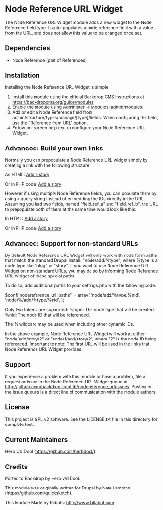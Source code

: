 Node Reference URL Widget
=========================

The Node Reference URL Widget module adds a new widget to the Node Reference
field type. It auto-populates a node reference field with a value from the
URL, and does not allow this value to be changed once set.

Dependencies
------------

 * Node Reference (part of References)

Installation
------------

Installing the Node Reference URL Widget is simple:

1. Install this module using the official Backdrop CMS instructions at
  https://backdropcms.org/guide/modules
2. Enable the module using Administer -> Modules (admin/modules)
3. Add or edit a Node Reference field from admin/structure/types/manage/[type]/fields.
   When configuring the field, use the "Reference from URL" option.
4. Follow on-screen help text to configure your Node Reference URL Widget.

Advanced: Build your own links
------------------------------

Normally you can prepopulate a Node Reference URL widget simply by creating a
link with the following structure:

As HTML:
<a href="/node/add/story/10">Add a story</a>

Or in PHP code:
<a href="<?php print url('node/add/story/' . $node->nid); ?>">Add a story</a>

However if using multiple Node Reference fields, you can populate them by
using a query string instead of embedding the IDs directly in the URL. Assuming
you had two fields, named "field_ref_a" and "field_ref_b", the URL to
prepopulate both of them at the same time would look like this:

In HTML:
<a href="/node/add/story?ref_a=10&ref_b=20">Add a story</a>

Or in PHP code:
<a href="<?php print url('node/add/story', array('query' => array('ref_a' => $nid1, 'ref_b' => $nid2))); ?>">Add a story</a>

Advanced: Support for non-standard URLs
---------------------------------------
By default Node Reference URL Widget will only work with node form paths that
match the standard Drupal install: "node/add/%type", where %type is a node type
like "blog" or "story". If you want to use Node Reference URL Widget on
non-standard URLs, you may do so by informing Node Reference URL Widget of these
special paths.

To do so, add additional paths to your settings.php with the following code:

$conf['nodereference_url_paths'] = array(
  'node/add/%type/%nid',
  'node/%/add/%type/%nid',
);

Only two tokens are supported:
%type: The node type that will be created.
%nid: The node ID that will be referenced.

The % wildcard may be used when including other dynamic IDs.

In the above example, Node Reference URL Widget will work at either
"node/add/story/2" or "node/1/add/story/2", where "2" is the node ID being
referenced. Important to note: The first URL will be used in the links that Node
Reference URL Widget provides.

Support
-------
If you experience a problem with this module or have a problem, file a
request or issue in the Node Reference URL Widget queue at
http://github.com/backdrop-contrib/nodereference_url/issues.
Posting in the issue queues is a direct line of communication with the module
authors.

License
-------

This project is GPL v2 software. See the LICENSE.txt file in this directory for complete text.

Current Maintainers
-------------------

Herb v/d Dool (https://github.com/herbdool/).

Credits
-------

Ported to Backdrop by Herb v/d Dool.

This module was originally written for Drupal by Nate Lampton (https://github.com/quicksketch).

This Module Made by Robots: http://www.lullabot.com
